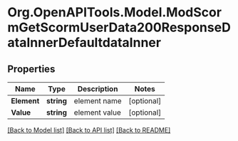 # Org.OpenAPITools.Model.ModScormGetScormUserData200ResponseDataInnerDefaultdataInner

## Properties

Name | Type | Description | Notes
------------ | ------------- | ------------- | -------------
**Element** | **string** | element name | [optional] 
**Value** | **string** | element value | [optional] 

[[Back to Model list]](../README.md#documentation-for-models) [[Back to API list]](../README.md#documentation-for-api-endpoints) [[Back to README]](../README.md)

